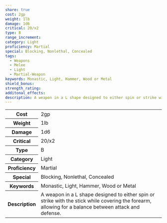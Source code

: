 ```yaml
---
share: true
cost: 2gp
weight: 1lb
damage: 1d6
critical: 20/x2
type: B
range_increment: 
category: Light
proficiency: Martial
special: Blocking, Nonlethal, Concealed
tags:
  - Weapons
  - Melee
  - Light
  - Martial-Weapon
keywords: Monastic, Light, Hammer, Wood or Metal
shield_bonus: 
strength_rating: 
additonal_effects: 
description: A weapon in a L shape designed to either spin or strike with the stick while covering the forearm, allowing for a balance between attack and defense.
---
```

<p><span dir="ltr" style="overflow-x: auto;"><table><tbody><tr><th dir="ltr">Cost</th><td dir="ltr">2gp</td></tr><tr><th dir="ltr">Weight</th><td dir="ltr">1lb</td></tr><tr><th dir="ltr">Damage</th><td dir="ltr">1d6</td></tr><tr><th dir="ltr">Critical</th><td dir="ltr">20/x2</td></tr><tr><th dir="ltr">Type</th><td dir="ltr">B</td></tr><tr><th dir="ltr">Category</th><td dir="ltr">Light</td></tr><tr><th dir="ltr">Proficiency</th><td dir="ltr">Martial</td></tr><tr><th dir="ltr">Special</th><td dir="ltr">Blocking, Nonlethal, Concealed</td></tr><tr><th dir="ltr">Keywords</th><td dir="ltr">Monastic, Light, Hammer, Wood or Metal</td></tr><tr><th dir="ltr">Description</th><td dir="ltr">A weapon in a L shape designed to either spin or strike with the stick while covering the forearm, allowing for a balance between attack and defense.</td></tr></tbody></table></span></p>